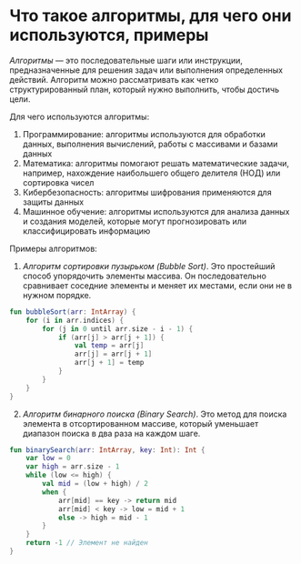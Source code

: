 # Что такое алгоритмы, для чего они используются, примеры

*Алгоритмы* — это последовательные шаги или инструкции, предназначенные для решения задач или выполнения определенных действий. Алгоритм можно рассматривать как четко структурированный план, который нужно выполнить, чтобы достичь цели.

Для чего используются алгоритмы:
1. Программирование: алгоритмы используются для обработки данных, выполнения вычислений, работы с массивами и базами данных
2. Математика: алгоритмы помогают решать математические задачи, например, нахождение наибольшего общего делителя (НОД) или сортировка чисел
3. Кибербезопасность: алгоритмы шифрования применяются для защиты данных
4. Машинное обучение: алгоритмы используются для анализа данных и создания моделей, которые могут прогнозировать или классифицировать информацию

Примеры алгоритмов:
1.	*Алгоритм сортировки пузырьком (Bubble Sort)*. Это простейший способ упорядочить элементы массива. Он последовательно сравнивает соседние элементы и меняет их местами, если они не в нужном порядке.
```kotlin
fun bubbleSort(arr: IntArray) {
    for (i in arr.indices) {
        for (j in 0 until arr.size - i - 1) {
            if (arr[j] > arr[j + 1]) {
                val temp = arr[j]
                arr[j] = arr[j + 1]
                arr[j + 1] = temp
            }
        }
    }
}
```
2. *Алгоритм бинарного поиска (Binary Search)*. Это метод для поиска элемента в отсортированном массиве, который уменьшает диапазон поиска в два раза на каждом шаге.
```kotlin
fun binarySearch(arr: IntArray, key: Int): Int {
    var low = 0
    var high = arr.size - 1
    while (low <= high) {
        val mid = (low + high) / 2
        when {
            arr[mid] == key -> return mid
            arr[mid] < key -> low = mid + 1
            else -> high = mid - 1
        }
    }
    return -1 // Элемент не найден
}
```
